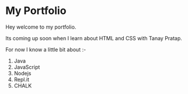 # My Portfolio

Hey welcome to my portfolio.

Its coming up soon when I learn about HTML and CSS with Tanay Pratap.

For now I know a little bit about :-

1. Java
2. JavaScript
3. Nodejs
4. Repl.it
5. CHALK 